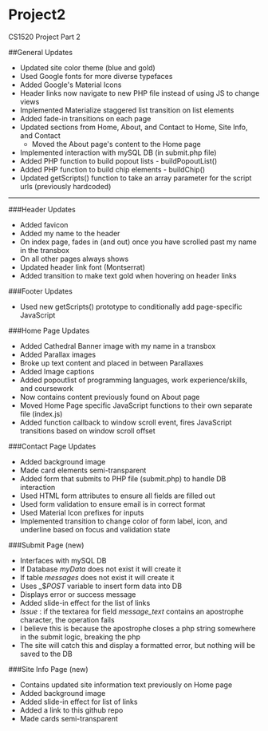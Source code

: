 # Project2
CS1520 Project Part 2

##General Updates
* Updated site color theme (blue and gold)
* Used Google fonts for more diverse typefaces
* Added Google's Material Icons
* Header links now navigate to new PHP file instead of using JS to change views
* Implemented Materialize staggered list transition on list elements
* Added fade-in transitions on each page
* Updated sections from Home, About, and Contact to Home, Site Info, and Contact
  * Moved the About page's content to the Home page
* Implemented interaction with mySQL DB (in submit.php file)
* Added PHP function to build popout lists - buildPopoutList()
* Added PHP function to build chip elements - buildChip()
* Updated getScripts() function to take an array parameter for the script urls (previously hardcoded)

---

###Header Updates
* Added favicon
* Added my name to the header
 * On index page, fades in (and out) once you have scrolled past my name in the transbox
 * On all other pages always shows
* Updated header link font (Montserrat)
* Added transition to make text gold when hovering on header links

###Footer Updates
* Used new getScripts() prototype to conditionally add page-specific JavaScript

###Home Page Updates
* Added Cathedral Banner image with my name in a transbox
* Added Parallax images
* Broke up text content and placed in between Parallaxes
* Added Image captions 
* Added popoutlist of programming languages, work experience/skills, and coursework
* Now contains content previously found on About page
* Moved Home Page specific JavaScript functions to their own separate file (index.js)
 * Added function callback to window scroll event, fires JavaScript transitions based on window scroll offset

###Contact Page Updates
* Added background image
* Made card elements semi-transparent
* Added form that submits to PHP file (submit.php) to handle DB interaction
 * Used HTML form attributes to ensure all fields are filled out
 * Used form validation to ensure email is in correct format
 * Used Material Icon prefixes for inputs
 * Implemented transition to change color of form label, icon, and underline based on focus and validation state

###Submit Page (new)
* Interfaces with mySQL DB
* If Database _myData_ does not exist it will create it
* If table _messages_ does not exist it will create it
* Uses _$_POST_ variable to insert form data into DB
* Displays error or success message
* Added slide-in effect for the list of links
* _Issue_ : if the textarea for field *message_text* contains an apostrophe character, the operation fails
 * I believe this is because the apostrophe closes a php string somewhere in the submit logic, breaking the php
 * The site will catch this and display a formatted error, but nothing will be saved to the DB
 
###Site Info Page (new)
* Contains updated site information text previously on Home page
* Added background image
* Added slide-in effect for list of links
* Added a link to this github repo
* Made cards semi-transparent


